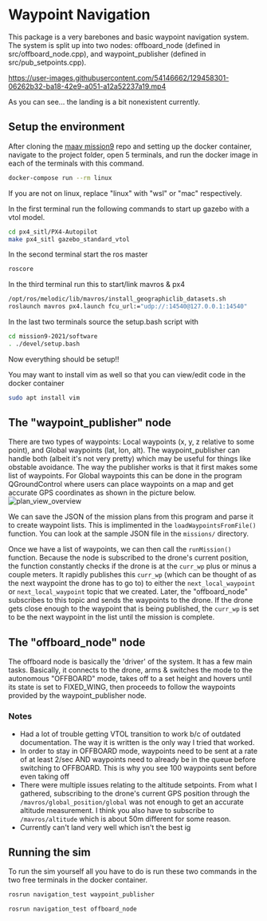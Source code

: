 # Waypoint Navigation
This package is a very barebones and basic waypoint navigation system. The system is split up into two nodes: offboard_node (defined in src/offboard_node.cpp), and 
waypoint_publisher (defined in src/pub_setpoints.cpp). 

https://user-images.githubusercontent.com/54146662/129458301-06262b32-ba18-42e9-a051-a12a52237a19.mp4

As you can see... the landing is a bit nonexistent currently.


## Setup the environment
After cloning the [maav mission9](https://github.com/MAAV-Software/mission9-2021) repo and setting up the docker container, navigate to the project folder, open 5 terminals, and run the docker image
in each of the terminals with this command.
```bash
docker-compose run --rm linux
```
If you are not on linux, replace "linux" with "wsl" or "mac" respectively.

In the first terminal run the following commands to start up gazebo with a vtol model.
```bash
cd px4_sitl/PX4-Autopilot
make px4_sitl gazebo_standard_vtol
```

In the second terminal start the ros master
```bash
roscore
```

In the third terminal run this to start/link mavros & px4
```bash
/opt/ros/melodic/lib/mavros/install_geographiclib_datasets.sh
roslaunch mavros px4.launch fcu_url:="udp://:14540@127.0.0.1:14540"
```

In the last two terminals source the setup.bash script with
```bash
cd mission9-2021/software
. ./devel/setup.bash
```

Now everything should be setup!!

You may want to install vim as well so that you can view/edit code in the docker container
```bash
sudo apt install vim
```


## The "waypoint_publisher" node
There are two types of waypoints: Local waypoints (x, y, z relative to some point), and Global waypoints (lat, lon, alt). The waypoint_publisher can handle both
(albeit it's not very pretty) which may be useful for things like obstable avoidance. The way the publisher works is that it first makes some list of 
waypoints. For Global waypoints this can be done in the program QGroundControl where users can place waypoints on a map and get accurate GPS coordinates as shown
in the picture below. 
![plan_view_overview](https://user-images.githubusercontent.com/54146662/129457147-8ac9873c-1b89-40f0-9005-82e448c7f956.jpeg)

We can save the JSON of the mission plans from this program and parse it to create waypoint lists. This is implimented in the ```loadWaypointsFromFile()```
function. You can look at the sample JSON file in the ```missions/``` directory.

Once we have a list of waypoints, we can then call the ```runMission()``` function. Because the node is subscribed to the drone's current position, the function
constantly checks if the drone is at the ```curr_wp``` plus or minus a couple meters. It rapidly publishes this ```curr_wp``` (which can be thought of as
the next waypoint the drone has to go to) to either the ```next_local_waypoint``` or ```next_local_waypoint``` topic that we created. Later, the
"offboard_node" subscribes to this topic and sends the waypoints to the drone. If the drone gets close enough to the waypoint that is being published, 
the ```curr_wp``` is set to be the next waypoint in the list until the mission is complete.

## The "offboard_node" node
The offboard node is basically the 'driver' of the system. It has a few main tasks. Basically, it connects to the drone, arms & switches the mode to the autonomous 
"OFFBOARD" mode, takes off to a set height and hovers until its state is set to FIXED_WING, then proceeds to follow the waypoints provided by the 
waypoint_publisher node. 

### Notes
- Had a lot of trouble getting VTOL transition to work b/c of outdated documentation. The way it is written is the only way I tried that worked.
- In order to stay in OFFBOARD mode, waypoints need to be sent at a rate of at least 2/sec AND waypoints need to already be in the queue before switching 
to OFFBOARD. This is why you see 100 waypoints sent before even taking off
- There were multiple issues relating to the altitude setpoints. From what I gathered, subscribing to the drone's current GPS position through
the ```/mavros/global_position/global``` was not enough to get an accurate altitude measurement. I think you also have to subscribe to ```/mavros/altitude```
which is about 50m different for some reason.
- Currently can't land very well which isn't the best ig



## Running the sim
To run the sim yourself all you have to do is run these two commands in the two free terminals in the docker container.
```bash
rosrun navigation_test waypoint_publisher
```

```bash
rosrun navigation_test offboard_node
```

